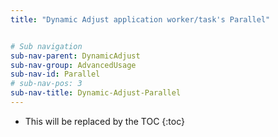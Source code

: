 ```yaml
---
title: "Dynamic Adjust application worker/task's Parallel"


# Sub navigation
sub-nav-parent: DynamicAdjust
sub-nav-group: AdvancedUsage
sub-nav-id: Parallel
# sub-nav-pos: 3
sub-nav-title: Dynamic-Adjust-Parallel
---
```


* This will be replaced by the TOC
{:toc}

